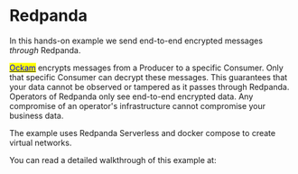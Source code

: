 # Redpanda

In this hands-on example we send end-to-end encrypted messages _through_ Redpanda.

[<mark style="color:blue;">Ockam</mark>](https://docs.ockam.io/) encrypts messages from a Producer to a specific Consumer. Only that specific Consumer can decrypt these messages. This guarantees that your data cannot be observed or tampered as it passes through Redpanda. Operators of Redpanda only see end-to-end encrypted data. Any compromise of an operator's infrastructure cannot compromise your business data.

The example uses Redpanda Serverless and docker compose to create virtual networks.

You can read a detailed walkthrough of this example at:

